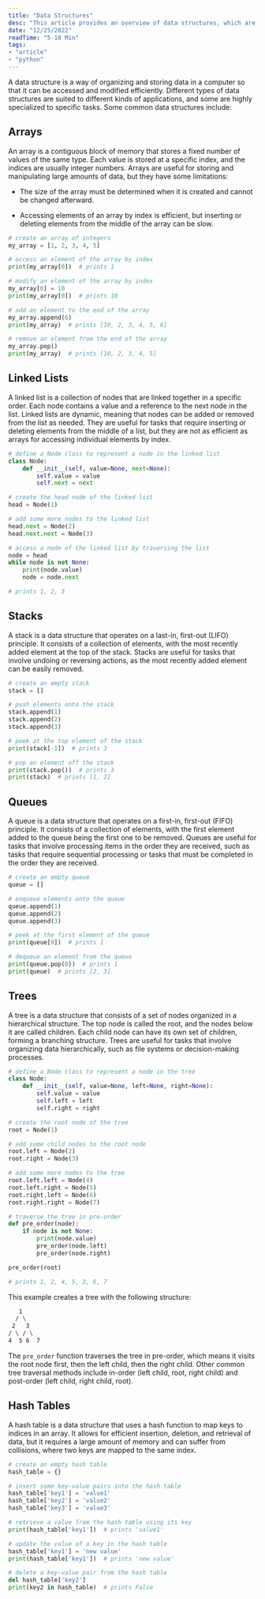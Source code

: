 ```yaml
---
title: "Data Structures"
desc: "This article provides an overview of data structures, which are ways of organizing and storing data in a computer so that it can be accessed and modified efficiently. The article covers several common data structures, including arrays, linked lists, stacks, queues, trees, and hash tables, and provides examples of how to create and manipulate these data structures in Python. The article explains the strengths and weaknesses of each data structure, and discusses when it is most appropriate to use each one. Choosing the right data structure for a particular task can greatly improve the efficiency and performance of an application."
date: "12/25/2022"
readTime: "5-10 Min"
tags: 
- "article"
- "python"
---
```


A data structure is a way of organizing and storing data in a computer so that it can be accessed and modified efficiently. Different types of data structures are suited to different kinds of applications, and some are highly specialized to specific tasks. Some common data structures include:

## Arrays

An array is a contiguous block of memory that stores a fixed number of values of the same type. Each value is stored at a specific index, and the indices are usually integer numbers. Arrays are useful for storing and manipulating large amounts of data, but they have some limitations:

- The size of the array must be determined when it is created and cannot be changed afterward.

- Accessing elements of an array by index is efficient, but inserting or deleting elements from the middle of the array can be slow.

```python
# create an array of integers
my_array = [1, 2, 3, 4, 5]

# access an element of the array by index
print(my_array[0])  # prints 1

# modify an element of the array by index
my_array[0] = 10
print(my_array[0])  # prints 10

# add an element to the end of the array
my_array.append(6)
print(my_array)  # prints [10, 2, 3, 4, 5, 6]

# remove an element from the end of the array
my_array.pop()
print(my_array)  # prints [10, 2, 3, 4, 5]
```



## Linked Lists

A linked list is a collection of nodes that are linked together in a specific order. Each node contains a value and a reference to the next node in the list. Linked lists are dynamic, meaning that nodes can be added or removed from the list as needed. They are useful for tasks that require inserting or deleting elements from the middle of a list, but they are not as efficient as arrays for accessing individual elements by index.

```python
# define a Node class to represent a node in the linked list
class Node:
    def __init__(self, value=None, next=None):
        self.value = value
        self.next = next

# create the head node of the linked list
head = Node(1)

# add some more nodes to the linked list
head.next = Node(2)
head.next.next = Node(3)

# access a node of the linked list by traversing the list
node = head
while node is not None:
    print(node.value)
    node = node.next

# prints 1, 2, 3

```



## Stacks

A stack is a data structure that operates on a last-in, first-out (LIFO) principle. It consists of a collection of elements, with the most recently added element at the top of the stack. Stacks are useful for tasks that involve undoing or reversing actions, as the most recently added element can be easily removed.

```python
# create an empty stack
stack = []

# push elements onto the stack
stack.append(1)
stack.append(2)
stack.append(3)

# peek at the top element of the stack
print(stack[-1])  # prints 3

# pop an element off the stack
print(stack.pop())  # prints 3
print(stack)  # prints [1, 2]

```



## Queues

A queue is a data structure that operates on a first-in, first-out (FIFO) principle. It consists of a collection of elements, with the first element added to the queue being the first one to be removed. Queues are useful for tasks that involve processing items in the order they are received, such as tasks that require sequential processing or tasks that must be completed in the order they are received.

```python
# create an empty queue
queue = []

# enqueue elements onto the queue
queue.append(1)
queue.append(2)
queue.append(3)

# peek at the first element of the queue
print(queue[0])  # prints 1

# dequeue an element from the queue
print(queue.pop(0))  # prints 1
print(queue)  # prints [2, 3]

```



## Trees

A tree is a data structure that consists of a set of nodes organized in a hierarchical structure. The top node is called the root, and the nodes below it are called children. Each child node can have its own set of children, forming a branching structure. Trees are useful for tasks that involve organizing data hierarchically, such as file systems or decision-making processes.

```python
# define a Node class to represent a node in the tree
class Node:
    def __init__(self, value=None, left=None, right=None):
        self.value = value
        self.left = left
        self.right = right

# create the root node of the tree
root = Node(1)

# add some child nodes to the root node
root.left = Node(2)
root.right = Node(3)

# add some more nodes to the tree
root.left.left = Node(4)
root.left.right = Node(5)
root.right.left = Node(6)
root.right.right = Node(7)

# traverse the tree in pre-order
def pre_order(node):
    if node is not None:
        print(node.value)
        pre_order(node.left)
        pre_order(node.right)

pre_order(root)

# prints 1, 2, 4, 5, 3, 6, 7

```

This example creates a tree with the following structure:

```bash
   1
  / \
 2   3
/ \ / \
4  5 6  7

```

The `pre_order` function traverses the tree in pre-order, which means it visits the root node first, then the left child, then the right child. Other common tree traversal methods include in-order (left child, root, right child) and post-order (left child, right child, root).

## Hash Tables

A hash table is a data structure that uses a hash function to map keys to indices in an array. It allows for efficient insertion, deletion, and retrieval of data, but it requires a large amount of memory and can suffer from collisions, where two keys are mapped to the same index.

```python
# create an empty hash table
hash_table = {}

# insert some key-value pairs into the hash table
hash_table['key1'] = 'value1'
hash_table['key2'] = 'value2'
hash_table['key3'] = 'value3'

# retrieve a value from the hash table using its key
print(hash_table['key1'])  # prints 'value1'

# update the value of a key in the hash table
hash_table['key1'] = 'new value'
print(hash_table['key1'])  # prints 'new value'

# delete a key-value pair from the hash table
del hash_table['key2']
print(key2 in hash_table)  # prints False

```


